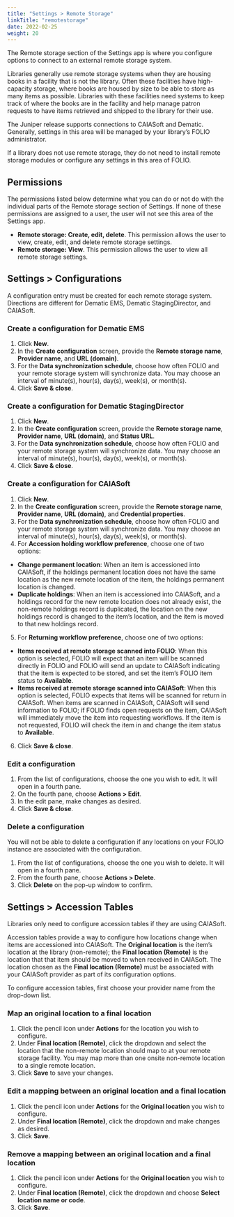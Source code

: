 ```yaml
---
title: "Settings > Remote Storage"
linkTitle: "remotestorage"
date: 2022-02-25
weight: 20
---
```

<!-- written with Juniper release -->

The Remote storage section of the Settings app is where you configure options to connect to an external remote storage system.   

Libraries generally use remote storage systems when they are housing books in a facility that is not the library. Often these facilities have high-capacity storage, where books are housed by size to be able to store as many items as possible. Libraries with these facilities need systems to keep track of where the books are in the facility and help manage patron requests to have items retrieved and shipped to the library for their use. 

The Juniper release supports connections to CAIASoft and Dematic. Generally, settings in this area will be managed by your library’s FOLIO administrator.

If a library does not use remote storage, they do not need to install remote storage modules or configure any settings in this area of FOLIO.

## Permissions

The permissions listed below determine what you can do or not do with the individual parts of the Remote storage section of Settings. If none of these permissions are assigned to a user, the user will not see this area of the Settings app.

* **Remote storage: Create, edit, delete**. This permission allows the user to view, create, edit, and delete remote storage settings.
* **Remote storage: View**. This permission allows the user to view all remote storage settings.

## Settings > Configurations

A configuration entry must be created for each remote storage system. Directions are different for Dematic EMS, Dematic StagingDirector, and CAIASoft.

### Create a configuration for Dematic EMS
1. Click **New**.
2. In the **Create configuration** screen, provide the **Remote storage name**, **Provider name**, and **URL (domain)**. 
3. For the **Data synchronization schedule**, choose how often FOLIO and your remote storage system will synchronize data. You may choose an interval of minute(s), hour(s), day(s), week(s), or month(s).
4. Click **Save & close**.

### Create a configuration for Dematic StagingDirector
1. Click **New**.
2. In the **Create configuration** screen, provide the **Remote storage name**, **Provider name**, **URL (domain)**, and **Status URL**.
3. For the **Data synchronization schedule**, choose how often FOLIO and your remote storage system will synchronize data. You may choose an interval of minute(s), hour(s), day(s), week(s), or month(s).
4. Click **Save & close**.

### Create a configuration for CAIASoft

1. Click **New**.
2. In the **Create configuration** screen, provide the **Remote storage name**, **Provider name**, **URL (domain)**, and **Credential properties**.
3. For the **Data synchronization schedule**, choose how often FOLIO and your remote storage system will synchronize data. You may choose an interval of minute(s), hour(s), day(s), week(s), or month(s).
4. For **Accession holding workflow preference**, choose one of two options:
  * **Change permanent location**: When an item is accessioned into CAIASoft, if the holdings permanent location does not have the same location as the new remote location of the item, the holdings permanent location is changed.
  * **Duplicate holdings**: When an item is accessioned into CAIASoft, and a holdings record for the new  remote location does not already exist, the non-remote holdings record is duplicated, the location on the new holdings record is changed to the item’s location, and the item is moved to that new holdings record.
5. For **Returning workflow preference**, choose one of two options:
  * **Items received at remote storage scanned into FOLIO**: When this option is selected, FOLIO will expect that an item will be scanned directly in FOLIO and FOLIO will send an update to CAIASoft indicating that the item is expected to be stored, and set the item’s FOLIO item status to **Available**.
  * **Items received at remote storage scanned into CAIASoft**: When this option is selected, FOLIO expects that items will be scanned for return in CAIASoft. When items are scanned in CAIASoft, CAIASoft will send information to FOLIO; if FOLIO finds open requests on the item, CAIASoft will immediately move the item into requesting workflows. If the item is not requested, FOLIO will check the item in and change the item status to **Available**.
6. Click **Save & close**.
  
### Edit a configuration

1. From the list of configurations, choose the one you wish to edit. It will open in a fourth pane.
2. On the fourth pane, choose **Actions > Edit**.
3. In the edit pane, make changes as desired.
4. Click **Save & close**.

### Delete a configuration

You will not be able to delete a configuration if any locations on your FOLIO instance are associated with the configuration.

1. From the list of configurations, choose the one you wish to delete. It will open in a fourth pane.
2. From the fourth pane, choose **Actions > Delete**.
3. Click **Delete** on the pop-up window to confirm.

## Settings > Accession Tables

Libraries only need to configure accession tables if they are using CAIASoft.

Accession tables provide a way to configure how locations change when items are accessioned into CAIASoft. The **Original location** is the item’s location at the library (non-remote); the **Final location (Remote)** is the location that that item should be moved to when received in CAIASoft. The location chosen as the **Final location (Remote)** must be associated with your CAIASoft provider as part of its configuration options.

To configure accession tables, first choose your provider name from the drop-down list. 

### Map an original location to a final location
1. Click the pencil icon under **Actions** for the location you wish to configure.
2. Under **Final location (Remote)**, click the dropdown and select the location that the non-remote location should map to at your remote storage facility. You may map more than one onsite non-remote location to a single remote location.
3. Click **Save** to save your changes.

### Edit a mapping between an original location and a final location
1. Click the pencil icon under **Actions** for the **Original location** you wish to configure.
2. Under **Final location (Remote)**, click the dropdown and make changes as desired.
3. Click **Save**.

### Remove a mapping between an original location and a final location
1. Click the pencil icon under **Actions** for the **Original location** you wish to configure.
2. Under **Final location (Remote)**, click the dropdown and choose **Select location name or code**. 
3. Click **Save**.
